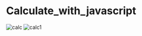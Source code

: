 # Calculate_with_javascript
![calc](https://user-images.githubusercontent.com/76266468/119243812-ee15bd00-bb72-11eb-8cbf-0426a7025c09.PNG)
![calc1](https://user-images.githubusercontent.com/76266468/119243815-f241da80-bb72-11eb-9b82-ed29bcb425ec.PNG)
